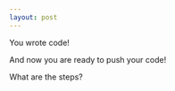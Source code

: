 ```yaml
---
layout: post
---
```


You wrote code! 

And now you are ready to push your code!

What are the steps?